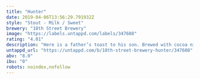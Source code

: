 ```yaml
---
title: "Hunter"
date: 2019-04-06T13:56:29.791932Z
style: "Stout - Milk / Sweet"
brewery: "18th Street Brewery"
image: "https://labels.untappd.com/labels/347608"
rating: "4.01"
description: "Here is a father’s toast to his son. Brewed with cocoa nibs and lactose, Hunter boasts a creamy texture and rich chocolate flavor. Vanilla, roast, and caramel sweetness are met with a bright hop bitterness. Complex enough to pair with dinner or dessert. Suave enough to skip the meal altogether. A chip off the old block, alright."
untappd_url: "https://untappd.com/b/18th-street-brewery-hunter/347608"
abv: "8.0"
ibu: "0"
robots: noindex,nofollow
---
```

